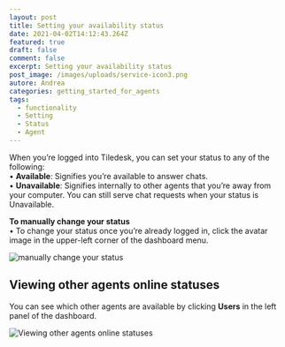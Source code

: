 ```yaml
---
layout: post
title: Setting your availability status
date: 2021-04-02T14:12:43.264Z
featured: true
draft: false
comment: false
excerpt: Setting your availability status
post_image: /images/uploads/service-icon3.png
autore: Andrea
categories: getting_started_for_agents
tags:
  - functionality
  - Setting
  - Status
  - Agent
---
```

When you’re logged into Tiledesk, you can set your status to any of the following:\
• **Available**: Signifies you’re available to answer chats.\
• **Unavailable**: Signifies internally to other agents that you’re away from your computer. You can still serve chat requests when your status is Unavailable.

**To manually change your status**\
• To change your status once you’re already logged in, click the avatar image in the upper-left corner of the dashboard menu.

![manually change your status](/images/uploads/availability-status.png "manually change your status")



## **Viewing other agents online statuses**

You can see which other agents are available by clicking **Users** in the left panel of the dashboard.



![Viewing other agents online statuses](/images/uploads/other-agents-online-status.png "Viewing other agents online statuses")